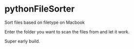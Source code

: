 # pythonFileSorter
Sort files based on filetype on Macbook

Enter the folder you want to scan the files from and let it work.

Super early build.
